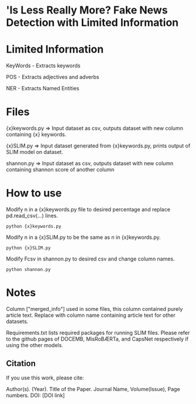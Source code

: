 # 'Is Less Really More? Fake News Detection with Limited Information

# Limited Information 
KeyWords - Extracts keywords

POS     - Extracts adjectives and adverbs

NER     - Extracts Named Entities



# Files

{x}keywords.py => Input dataset as csv, outputs dataset with new column containing {x} keywords.

{x}SLIM.py    => Input dataset generated from {x}keywords.py, prints output of SLIM model on dataset.

shannon.py => Input dataset as csv, outputs dataset with new column containing shannon score of another column

# How to use

Modify n in a {x}keywords.py file to desired percentage and replace pd.read_csv(...) lines. 

```python {x}keywords.py```

Modify n in a {x}SLIM.py to be the same as n in {x}keywords.py.

```python {x}SLIM.py```

Modify Fcsv in shannon.py to desired csv and change column names.

```python shannon.py```

# Notes
Column ["merged_info"] used in some files, this column contained purely article text. Replace with column name containing article text for other datasets.

Requirements.txt lists required packages for running SLIM files. Please refer to the github pages of DOCEMB, MisRoBÆRTa, and CapsNet respectively if using the other models.

## Citation

If you use this work, please cite:

Author(s). (Year). Title of the Paper. Journal Name, Volume(Issue), Page numbers. DOI: [DOI link]

